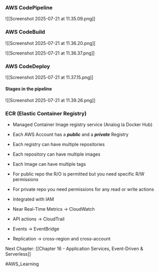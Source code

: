 ### AWS CodePipeline


![[Screenshot 2025-07-21 at 11.35.09.png]]


### AWS CodeBuild


![[Screenshot 2025-07-21 at 11.36.20.png]]


![[Screenshot 2025-07-21 at 11.36.37.png]]

### AWS CodeDeploy

![[Screenshot 2025-07-21 at 11.37.15.png]]


#### Stages in the pipeline


![[Screenshot 2025-07-21 at 11.39.26.png]]



### ECR (Elastic Container Registry)


- Managed Container Image registry service (Analog la Docker Hub)

- Each AWS Account has a ***public*** and a ***private*** Registry

- Each registry can have multiple repositories

- Each repository can have multiple images

- Each Image can have multiple tags

- For public repo the R/O is permitted but you need specific R/W permissions
- For private repo you need permissions for any read or write actions
- Integrated with IAM
- Near Real-Time Metrics -> CloudWatch
- API actions -> CloudTrail
- Events -> EventBridge
- Replication -> cross-region and cross-account




Next Chapter: [[Chapter 16 - Application Services, Event-Driven & Serverless]]

#AWS_Learning 